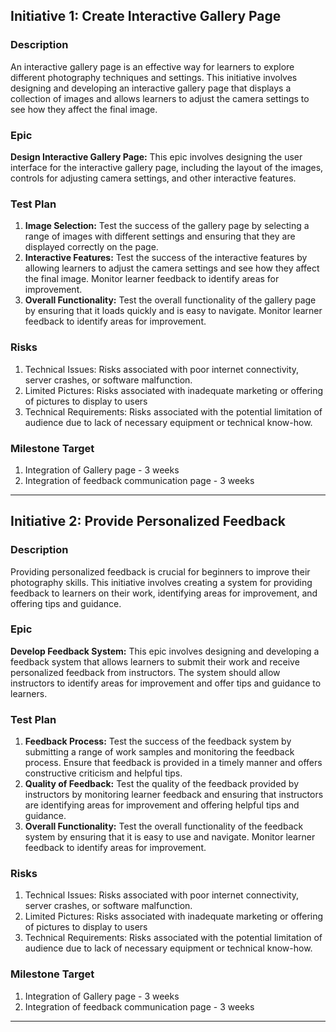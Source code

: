 ## Initiative 1: Create Interactive Gallery Page

### Description
An interactive gallery page is an effective way for learners to explore different photography techniques and settings. This initiative involves designing and developing an interactive gallery page that displays a collection of images and allows learners to adjust the camera settings to see how they affect the final image.

### Epic
**Design Interactive Gallery Page:** This epic involves designing the user interface for the interactive gallery page, including the layout of the images, controls for adjusting camera settings, and other interactive features.

### Test Plan
1. **Image Selection:** Test the success of the gallery page by selecting a range of images with different settings and ensuring that they are displayed correctly on the page.
2. **Interactive Features:** Test the success of the interactive features by allowing learners to adjust the camera settings and see how they affect the final image. Monitor learner feedback to identify areas for improvement.
3. **Overall Functionality:** Test the overall functionality of the gallery page by ensuring that it loads quickly and is easy to navigate. Monitor learner feedback to identify areas for improvement.

### Risks
1. Technical Issues: Risks associated with poor internet connectivity, server crashes, or software malfunction.
2. Limited Pictures: Risks associated with inadequate marketing or offering of pictures to display to users
3. Technical Requirements: Risks associated with the potential limitation of audience due to lack of necessary equipment or technical know-how.

### Milestone Target
1. Integration of Gallery page - 3 weeks
2. Integration of feedback communication page - 3 weeks

---------------------------------------------------

## Initiative 2: Provide Personalized Feedback

### Description
Providing personalized feedback is crucial for beginners to improve their photography skills. This initiative involves creating a system for providing feedback to learners on their work, identifying areas for improvement, and offering tips and guidance.

### Epic
**Develop Feedback System:** This epic involves designing and developing a feedback system that allows learners to submit their work and receive personalized feedback from instructors. The system should allow instructors to identify areas for improvement and offer tips and guidance to learners.

### Test Plan
1. **Feedback Process:** Test the success of the feedback system by submitting a range of work samples and monitoring the feedback process. Ensure that feedback is provided in a timely manner and offers constructive criticism and helpful tips.
2. **Quality of Feedback:** Test the quality of the feedback provided by instructors by monitoring learner feedback and ensuring that instructors are identifying areas for improvement and offering helpful tips and guidance.
3. **Overall Functionality:** Test the overall functionality of the feedback system by ensuring that it is easy to use and navigate. Monitor learner feedback to identify areas for improvement.

### Risks
1. Technical Issues: Risks associated with poor internet connectivity, server crashes, or software malfunction.
2. Limited Pictures: Risks associated with inadequate marketing or offering of pictures to display to users
3. Technical Requirements: Risks associated with the potential limitation of audience due to lack of necessary equipment or technical know-how.

### Milestone Target
1. Integration of Gallery page - 3 weeks
2. Integration of feedback communication page - 3 weeks

---------------------------------------------------